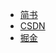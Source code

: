- [简书](https://www.jianshu.com/p/536f1013ff32)
- [CSDN](http://blog.csdn.net/weixin_41628400/article/details/79313234)
- [掘金](https://juejin.im/post/5a803e806fb9a0635774fa12)